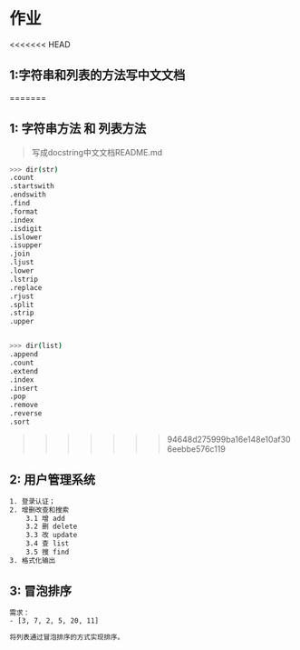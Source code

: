 # 作业

<<<<<<< HEAD
## 1:字符串和列表的方法写中文文档
=======
## 1: 字符串方法 和 列表方法 
> 写成docstring中文文档README.md

```bash
>>> dir(str)  
.count
.startswith
.endswith
.find
.format
.index
.isdigit
.islower
.isupper
.join
.ljust
.lower
.lstrip
.replace
.rjust
.split
.strip
.upper


>>> dir(list)    
.append
.count
.extend
.index
.insert
.pop
.remove
.reverse
.sort
```
>>>>>>> 94648d275999ba16e148e10af306eebbe576c119

## 2: 用户管理系统
```bash
1. 登录认证；
2. 增删改查和搜索
    3.1 增 add
    3.2 删 delete
    3.3 改 update
    3.4 查 list
    3.5 搜 find
3. 格式化输出   
```

## 3: 冒泡排序
```bash
需求：
- [3, 7, 2, 5, 20, 11]

将列表通过冒泡排序的方式实现排序。

```
